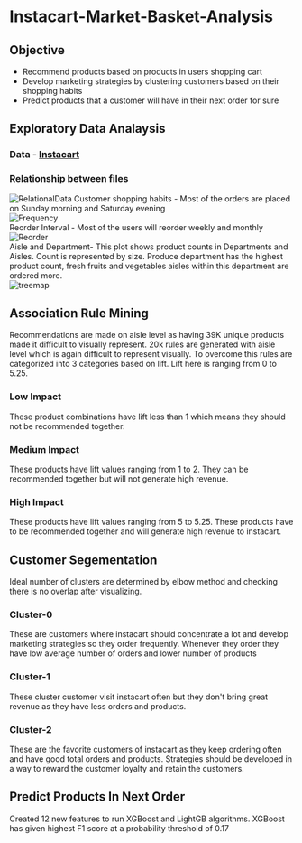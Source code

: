 # Instacart-Market-Basket-Analysis  
## Objective  
- Recommend products based on products in users shopping cart  
- Develop marketing strategies by clustering customers based on their shopping habits  
- Predict products that a customer will have in their next order for sure  
## Exploratory Data Analaysis  
### Data - [Instacart](https://www.kaggle.com/c/instacart-market-basket-analysis/data)  
### Relationship between files  
![RelationalData](https://user-images.githubusercontent.com/56847819/105785614-51873980-5f49-11eb-84fc-edc1cf2c4b85.jpg)
Customer shopping habits - 	Most of the orders are placed on Sunday morning and Saturday evening  
![Frequency](https://user-images.githubusercontent.com/56847819/105786208-9e1f4480-5f4a-11eb-967b-c44020db9eb3.png)  
Reorder Interval - Most of the users will reorder weekly and monthly  
![Reorder](https://user-images.githubusercontent.com/56847819/105786316-d3c42d80-5f4a-11eb-8015-b8c978415cbe.png)  
Aisle and Department- This plot shows product counts in Departments and Aisles. Count is represented by size. Produce department has the highest product count, fresh fruits and vegetables aisles within this department are ordered more.  
![treemap](https://user-images.githubusercontent.com/56847819/105786731-a2982d00-5f4b-11eb-890b-5fe9725cecd9.png)
## Association Rule Mining  
Recommendations are made on aisle level as having 39K unique products made it difficult to visually represent. 20k rules are generated with aisle level which is again difficult to represent visually. To overcome this rules are categorized into 3 categories based on lift. Lift here is ranging from 0 to 5.25.  
### Low Impact  
These product combinations have lift less than 1 which means they should not be recommended together.  
### Medium Impact  
These products have lift values ranging from 1 to 2. They can be recommended together but will not generate high revenue.  
### High Impact  
These products have lift values ranging from 5 to 5.25. These products have to be recommended together and will generate high revenue to instacart.  
## Customer Segementation  
Ideal number of clusters are determined by elbow method and checking there is no overlap after visualizing.  
### Cluster-0  
These are customers where instacart should concentrate a lot and develop marketing strategies so they order frequently. Whenever they order they have low average number of orders and lower number of products  
### Cluster-1  
These cluster customer visit instacart often but they don't bring great revenue as they have less orders and products. 
### Cluster-2  
These are the favorite customers of instacart as they keep ordering often and have good total orders and products. Strategies should be developed in a way to reward the customer loyalty and retain the customers.  
## Predict Products In Next Order  
Created 12 new features to run XGBoost and LightGB algorithms. XGBoost has given highest F1 score at a probability threshold of 0.17  




